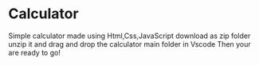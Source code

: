 # Calculator
Simple calculator made using Html,Css,JavaScript
download as zip folder
unzip it and drag and drop the calculator main folder in Vscode
Then your are ready to go!
